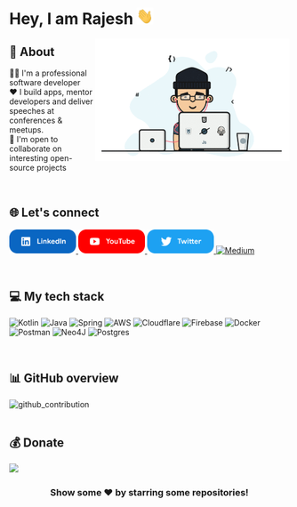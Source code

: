 # Hey, I am Rajesh <img src="https://github.com/hadiyarajesh/hadiyarajesh/blob/master/Assets/hi.gif" width="30px" height="30px">

<img align="right" width="350" src="https://github.com/hadiyarajesh/hadiyarajesh/blob/master/Assets/dev.gif" alt="dev_logo"/>

## 💫 About

👨‍💻 I'm a professional software developer<br>
❤️  I build apps, mentor developers and deliver speeches at conferences & meetups. <br>
🤝 I'm open to collaborate on interesting open-source projects

</br>

## 🌐 Let's connect 
<p float="left">
  <a href="https://linkedin.com/in/hadiyarajesh" title="Checkout my LinkedIn profile">
    <img src="/Assets/linkedin.png" width="120" alt="LinkedIn" />
  </a>
 
  <a href="https://youtube.com/@hadiyarajesh" title="Checkout my YouTube channel">
    <img src="/Assets/youtube.png" width="120" alt="YouTube" />
  </a>
  
  <a href="https://twitter.com/hadiya__rajesh" title="Checkout my Twitter profile">
    <img src="/Assets/twitter.png" width="120" alt="Twitter" />
  </a>
  
  <a href="https://medium.com/@hadiyarajesh" title="Checkout my Medium blog">
    <img src="https://raw.githubusercontent.com/rahuldkjain/github-profile-readme-generator/master/src/images/icons/Social/medium.svg" width="50" alt="Medium" />
  </a>
</p>

</br>

## 💻 My tech stack

![Kotlin](https://img.shields.io/badge/kotlin-%230095D5.svg?style=for-the-badge&logo=kotlin&logoColor=white)
![Java](https://img.shields.io/badge/java-%23ED8B00.svg?style=for-the-badge&logo=java&logoColor=white)
![Spring](https://img.shields.io/badge/spring-%236DB33F.svg?style=for-the-badge&logo=spring&logoColor=white)
![AWS](https://img.shields.io/badge/AWS-%23FF9900.svg?style=for-the-badge&logo=amazon-aws&logoColor=white)
![Cloudflare](https://img.shields.io/badge/Cloudflare-F38020?style=for-the-badge&logo=Cloudflare&logoColor=white)
![Firebase](https://img.shields.io/badge/firebase-%23039BE5.svg?style=for-the-badge&logo=firebase)
![Docker](https://img.shields.io/badge/docker-%230db7ed.svg?style=for-the-badge&logo=docker&logoColor=white)
![Postman](https://img.shields.io/badge/Postman-FF6C37?style=for-the-badge&logo=postman&logoColor=white)
![Neo4J](https://img.shields.io/badge/Neo4j-008CC1?style=for-the-badge&logo=neo4j&logoColor=white)
![Postgres](https://img.shields.io/badge/postgres-%23316192.svg?style=for-the-badge&logo=postgresql&logoColor=white)

</br>

## 📊 GitHub overview

<div>
 <div>
  <!-- <img src="https://github-readme-stats.vercel.app/api?username=hadiyarajesh&theme=white&hide_border=false&include_all_commits=true&count_private=true" alt="github_stats"/> -->
  <img src="https://github-readme-streak-stats.herokuapp.com/?user=hadiyarajesh&theme=white&hide_border=false" alt="github_contribution"/>
 </div>
 
 <div>
   <!-- <img src="https://github-readme-stats.vercel.app/api/top-langs/?username=hadiyarajesh&theme=white&hide_border=false&include_all_commits=true&count_private=true&layout=compact" alt="most_used_languages"/> -->
 </div>
</div>

</br>

## 💰 Donate

<div>  
  <a href="https://buymeacoffee.com/hadiyarajesh">
    <img src="https://img.shields.io/badge/Buy%20Me%20a%20Coffee-ffdd00?style=for-the-badge&logo=buy-me-a-coffee&logoColor=black"/>
  </a>
</div>

<div align="center">
  <h3>Show some ❤️ by starring some repositories!</h3>
</div>
